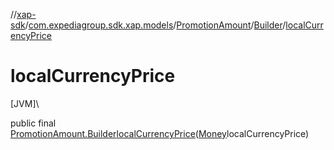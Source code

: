 //[xap-sdk](../../../../index.md)/[com.expediagroup.sdk.xap.models](../../index.md)/[PromotionAmount](../index.md)/[Builder](index.md)/[localCurrencyPrice](local-currency-price.md)

# localCurrencyPrice

[JVM]\

public final [PromotionAmount.Builder](index.md)[localCurrencyPrice](local-currency-price.md)([Money](../../-money/index.md)localCurrencyPrice)
